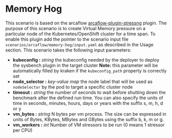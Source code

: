 # Memory Hog
This scenario is based on the arcaflow [arcaflow-plugin-stressng](https://github.com/arcalot/arcaflow-plugin-stressng) plugin. 
The purpose of this scenario is to create Virtual Memory pressure on a particular node of the Kubernetes/OpenShift cluster for a time span.
To enable this plugin add the pointer to the scenario input file `scenarios/arcaflow/memory-hog/input.yaml` as described in the 
Usage section.
This scenario takes the following input parameters:

- **kubeconfig :** *string* the kubeconfig needed by the deployer to deploy the sysbench plugin in the target cluster
**Note:** this parameter will be automatically filled by kraken if the `kubeconfig_path` property is correctly set
- **node_selector :** *key-value map* the node label that will be used as `nodeSelector` by the pod to target a specific cluster node
- **timeout :** *string* the number of seconds to wait before shutting down the benchmark after the defined run time. You can also specify the units of time in seconds, minutes, hours, days or years with the suffix s, m, h, d or y
- **vm_bytes :** *string* N bytes per vm process. The size can be expressed in units of Bytes, KBytes, MBytes and GBytes using the suffix b, k, m or g.
- **vm_workers :** *int* Number of VM stressors to be run (0 means 1 stressor per CPU)